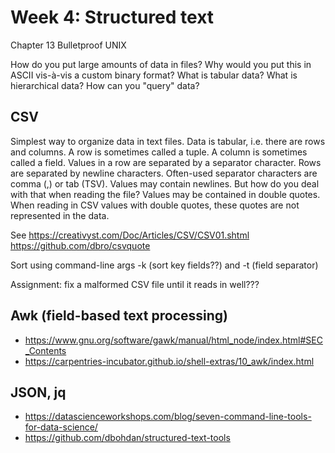 # Week 4: Structured text

Chapter 13 Bulletproof UNIX

How do you put large amounts of data in files? Why would you put this in ASCII vis-à-vis a custom binary format? What is tabular data? What is hierarchical data? How can you "query" data?

## CSV

Simplest way to organize data in text files. Data is tabular, i.e. there are rows and columns. A row is sometimes called a tuple. A column is sometimes called a field.
Values in a row are separated by a separator character. Rows are separated by newline characters.
Often-used separator characters are comma (,) or tab (TSV).
Values may contain newlines. But how do you deal with that when reading the file? Values may be contained in double quotes. When reading in CSV values with double quotes, these quotes are not represented in the data.

See https://creativyst.com/Doc/Articles/CSV/CSV01.shtml
https://github.com/dbro/csvquote

Sort using command-line args -k (sort key fields??) and -t (field separator)

Assignment: fix a malformed CSV file until it reads in well???

## Awk (field-based text processing)

- https://www.gnu.org/software/gawk/manual/html_node/index.html#SEC_Contents
- https://carpentries-incubator.github.io/shell-extras/10_awk/index.html

## JSON, jq

- https://datascienceworkshops.com/blog/seven-command-line-tools-for-data-science/
- https://github.com/dbohdan/structured-text-tools
